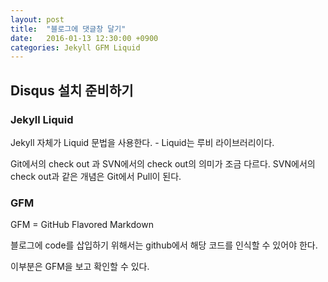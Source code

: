 ```yaml
---
layout: post
title:  "블로그에 댓글창 달기"
date:   2016-01-13 12:30:00 +0900
categories: Jekyll GFM Liquid
---
```


## Disqus 설치 준비하기

### Jekyll Liquid

Jekyll 자체가 Liquid 문법을 사용한다. - Liquid는 루비 라이브러리이다.

Git에서의 check out 과 SVN에서의 check out의 의미가 조금 다르다. SVN에서의 check out과 같은 개념은 Git에서 Pull이 된다.

### GFM

GFM = GitHub Flavored Markdown

블로그에 code를 삽입하기 위해서는 github에서 해당 코드를 인식할 수 있어야 한다.

이부분은 GFM을 보고 확인할 수 있다.
